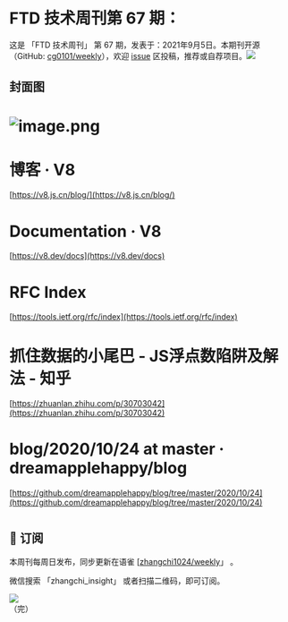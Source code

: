# FTD 技术周刊第 67 期：
这是 「FTD 技术周刊」 第 67 期，发表于：2021年9月5日。本期刊开源（GitHub: [cg0101/weekly](https://github.com/cg0101/weekly)），欢迎 [issue](https://github.com/cg0101/weekly/issues) 区投稿，推荐或自荐项目。![](https://visitor-badge.glitch.me/badge?page_id=cg0101.weekly) <a href="https://www.linkedin.com/in/%E9%A9%B0-%E5%BC%A0-60669710a/">
        </a>
## 封面图


# ![image.png](https://cdn.nlark.com/yuque/0/2021/png/132503/1614836649765-e523b1d3-32da-4336-8958-d6012eaea748.png#height=810&id=nf8Bb&margin=%5Bobject%20Object%5D&name=image.png&originHeight=810&originWidth=1080&originalType=binary&size=1706280&status=done&style=none&width=1080)
# 博客 · V8
[https://v8.js.cn/blog/](https://v8.js.cn/blog/)
# Documentation · V8
[https://v8.dev/docs](https://v8.dev/docs)
# RFC Index
[https://tools.ietf.org/rfc/index](https://tools.ietf.org/rfc/index)
# 抓住数据的小尾巴 - JS浮点数陷阱及解法 - 知乎
[https://zhuanlan.zhihu.com/p/30703042](https://zhuanlan.zhihu.com/p/30703042)
# blog/2020/10/24 at master · dreamapplehappy/blog
[https://github.com/dreamapplehappy/blog/tree/master/2020/10/24](https://github.com/dreamapplehappy/blog/tree/master/2020/10/24)
# 



## 📅 订阅
本周刊每周日发布，同步更新在语雀 [[zhangchi1024/weekly](https://www.yuque.com/zhangchi1024/weekly)」 。


微信搜索 「zhangchi_insight」 或者扫描二维码，即可订阅。
<div align="left"> <img src="https://cdn.nlark.com/yuque/0/2021/jpeg/132503/1640750963398-e8538e9e-6b96-46f7-abff-c93b56bdd377.jpeg?x-oss-process=image%2Fwatermark%2Ctype_d3F5LW1pY3JvaGVp%2Csize_36%2Ctext_5byg6amw%2Ccolor_FFFFFF%2Cshadow_50%2Ct_80%2Cg_se%2Cx_10%2Cy_10%2Fresize%2Cw_426%2Climit_0" ></div>    
    （完）